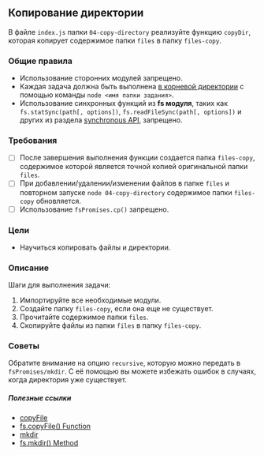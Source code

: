 ## Копирование директории

В файле `index.js` папки `04-copy-directory` реализуйте функцию `copyDir`, которая копирует содержимое папки `files` в папку `files-copy`.

### Общие правила

- Использование сторонних модулей запрещено.
- Каждая задача должна быть выполнена <u>в корневой директории</u> с помощью команды `node <имя папки задания>`.
- Использование синхронных функций из **fs модуля**, таких как `fs.statSync(path[, options])`, `fs.readFileSync(path[, options])` и других из раздела [synchronous API](https://nodejs.org/api/fs.html#fs_synchronous_api), запрещено.

### Требования

- [ ] После завершения выполнения функции создается папка `files-copy`, содержимое которой является точной копией оригинальной папки `files`.
- [ ] При добавлении/удалении/изменении файлов в папке `files` и повторном запуске `node 04-copy-directory` содержимое папки `files-copy` обновляется.
- [ ] Использование `fsPromises.cp()` запрещено.

### Цели

- Научиться копировать файлы и директории.

### Описание

Шаги для выполнения задачи:

1. Импортируйте все необходимые модули.
2. Создайте папку `files-copy`, если она еще не существует.
3. Прочитайте содержимое папки `files`.
4. Скопируйте файлы из папки `files` в папку `files-copy`.

### Советы

Обратите внимание на опцию `recursive`, которую можно передать в `fsPromises/mkdir`. С её помощью вы можете избежать ошибок в случаях, когда директория уже существует.

##### Полезные ссылки

- [copyFile](https://nodejs.org/api/fs.html#fs_fspromises_copyfile_src_dest_mode)
- [fs.copyFile() Function](https://www.geeksforgeeks.org/node-js-fs-copyfile-function/)
- [mkdir](https://nodejs.org/api/fs.html#fs_fspromises_mkdir_path_options)
- [fs.mkdir() Method](https://www.geeksforgeeks.org/node-js-fs-mkdir-method/)
